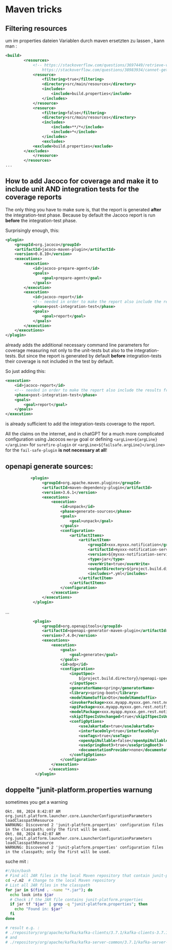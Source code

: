 # Maven tricks
## Filtering resources
um im properties dateien Variablen durch maven ersetzten zu lassen , kann man : 
```xml
<build>
		<resources>
			<!-- https://stackoverflow.com/questions/3697449/retrieve-version-from-maven-pom-xml-in-code/41791885 
				https://stackoverflow.com/questions/38983934/cannot-get-maven-project-version-property-in-a-spring-application-with-value -->
			<resource>
				<filtering>true</filtering>
				<directory>src/main/resources</directory>
				<includes>
					<include>build.properties</include>
				</includes>
			</resource>
			<resource>
				<filtering>false</filtering>
				<directory>src/main/resources</directory>
				<includes>
					<include>**/*</include>
					<include>*</include>
				</includes>
				<excludes>
            <exclude>build.properties</exclude>
        </excludes>
			</resource>
		</resources>
...
```

## How to add Jacoco for coverage and make it to include unit AND integration tests for the coverage reports

The only thing you have to make sure is, that the report is generated **after** the integration-test phase. 
Because by default the Jacoco report is run **before** the integration-test phase.

Surprisingly enough, this: 
```xml
<plugin>
	<groupId>org.jacoco</groupId>
	<artifactId>jacoco-maven-plugin</artifactId>
	<version>0.8.10</version>
	<executions>
		<execution>
			<id>jacoco-prepare-agent</id>
			<goals>
				<goal>prepare-agent</goal>
			</goals>
		</execution>
		<execution>
			<id>jacoco-report</id>
			<!-- needed in order to make the report also include the results from the integration tests -->
			<phase>post-integration-test</phase>
			<goals>
				<goal>report</goal>
			</goals>
		</execution>
	</executions>
</plugin>
```
already adds the additional necessary command line parameters for coverage measuring  not only to the unit-tests but also to the integration-tests. But since the report is generated by default **before** integration-tests their coverage is not included in the test by default.

So just adding this: 
```xml
<execution>
	<id>jacoco-report</id>
	<!-- needed in order to make the report also include the results from the integration tests -->
	<phase>post-integration-test</phase>
	<goals>
		<goal>report</goal>
	</goals>
</execution>
```


is already sufficient to add the integration-tests coverage to the report. 

All the claims on the internet, and in chatGPT for a much more complicated configuration using Jacocos `merge` goal or  defining `<argLine>${argLine}</argLine>` for `surefire-plugin` or `<argLine>${failsafe.argLine}</argLine>` for the `fail-safe-plugin` **is not necessary at all**!
## openapi generate sources: 
```xml
           <plugin>
                <groupId>org.apache.maven.plugins</groupId>
                <artifactId>maven-dependency-plugin</artifactId>
                <version>3.6.1</version>
                <executions>
                    <execution>
                        <id>unpack</id>
                        <phase>generate-sources</phase>
                        <goals>
                            <goal>unpack</goal>
                        </goals>
                        <configuration>
                            <artifactItems>
                                <artifactItem>
                                    <groupId>xxx.myxxx.notification</groupId>
                                    <artifactId>myxxx-notification-service-contracts</artifactId>
                                    <version>${myxxx-notification-service-contracts.version}</version>
                                    <type>jar</type>
                                    <overWrite>true</overWrite>
                                    <outputDirectory>${project.build.directory}/openapi-specs</outputDirectory>
                                    <includes>*.yml</includes>
                                </artifactItem>
                            </artifactItems>
                        </configuration>
                    </execution>
                </executions>
            </plugin>
```
...
```xml
            <plugin>
                <groupId>org.openapitools</groupId>
                <artifactId>openapi-generator-maven-plugin</artifactId>
                <version>7.4.0</version>
                <executions>
                    <execution>
                        <goals>
                            <goal>generate</goal>
                        </goals>
                        <id>adp</id>
                        <configuration>
                            <inputSpec>
                                ${project.build.directory}/openapi-specs/myxxx-notification-app-definition-openapi.yml
                            </inputSpec>
                            <generatorName>spring</generatorName>
                            <library>spring-boot</library>
                            <modelNameSuffix>Dto</modelNameSuffix>
                            <invokerPackage>xxx.myapp.myxxx.gen.rest.notification.api</invokerPackage>
                            <apiPackage>xxx.myapp.myxxx.gen.rest.notification.api</apiPackage>
                            <modelPackage>xxx.myapp.myxxx.gen.rest.notification.api</modelPackage>
                            <skipIfSpecIsUnchanged>true</skipIfSpecIsUnchanged>
                            <configOptions>
                                <useJakartaEe>true</useJakartaEe>
                                <interfaceOnly>true</interfaceOnly>
                                <useTags>true</useTags>
                                <openApiNullable>false</openApiNullable>
                                <useSpringBoot3>true</useSpringBoot3>
                                <documentationProvider>none</documentationProvider>
                            </configOptions>
                        </configuration>
                    </execution>
                   </executions>
             </plugin>
```

## doppelte "junit-platform.properties warnung
sometimes you get a warning
```
Okt. 08, 2024 8:42:07 AM org.junit.platform.launcher.core.LauncherConfigurationParameters loadClasspathResource
WARNUNG: Discovered 2 'junit-platform.properties' configuration files in the classpath; only the first will be used.
Okt. 08, 2024 8:42:07 AM org.junit.platform.launcher.core.LauncherConfigurationParameters loadClasspathResource
WARNUNG: Discovered 2 'junit-platform.properties' configuration files in the classpath; only the first will be used.
```

suche mit : 
```bash
#!/bin/bash
# Find all JAR files in the local Maven repository that contain junit-platform.properties
cd ~/.m2  # Change to the local Maven repository
# List all JAR files in the classpath
for jar in $(find . -name "*.jar"); do
  echo look into $jar
  # Check if the JAR file contains junit-platform.properties
  if jar tf "$jar" | grep -q "junit-platform.properties"; then
    echo "Found in: $jar"
  fi
done

# result e.g. :
# ./repository/org/apache/kafka/kafka-clients/3.7.1/kafka-clients-3.7.1-test.jar
# and
# ./repository/org/apache/kafka/kafka-server-common/3.7.1/kafka-server-common-3.7.1-test.jar
```



